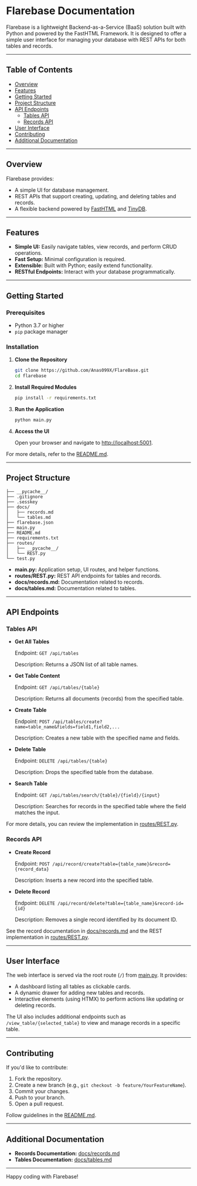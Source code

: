 # Flarebase Documentation

Flarebase is a lightweight Backend-as-a-Service (BaaS) solution built with Python and powered by the FastHTML Framework. It is designed to offer a simple user interface for managing your database with REST APIs for both tables and records.

---

## Table of Contents

- [Overview](#overview)
- [Features](#features)
- [Getting Started](#getting-started)
- [Project Structure](#project-structure)
- [API Endpoints](#api-endpoints)
  - [Tables API](#tables-api)
  - [Records API](#records-api)
- [User Interface](#user-interface)
- [Contributing](#contributing)
- [Additional Documentation](#additional-documentation)

---

## Overview

Flarebase provides:
- A simple UI for database management.
- REST APIs that support creating, updating, and deleting tables and records.
- A flexible backend powered by [FastHTML](main.py) and [TinyDB](main.py).

---

## Features

- **Simple UI:** Easily navigate tables, view records, and perform CRUD operations.
- **Fast Setup:** Minimal configuration is required.
- **Extensible:** Built with Python; easily extend functionality.
- **RESTful Endpoints:** Interact with your database programmatically.

---

## Getting Started

### Prerequisites

- Python 3.7 or higher
- `pip` package manager

### Installation

1. **Clone the Repository**
   ```bash
   git clone https://github.com/Anas099X/FlareBase.git
   cd flarebase
   ```
2. **Install Required Modules**
   ```bash
   pip install -r requirements.txt
   ```
3. **Run the Application**
   ```bash
   python main.py
   ```
4. **Access the UI**

   Open your browser and navigate to [http://localhost:5001](http://localhost:5001).

For more details, refer to the [README.md](README.md).

---

## Project Structure

```
├── __pycache__/
├── .gitignore
├── .sesskey
├── docs/
│   ├── records.md
│   └── tables.md
├── flarebase.json
├── main.py
├── README.md
├── requirements.txt
├── routes/
│   ├── __pycache__/
│   └── REST.py
└── test.py
```

- **main.py:** Application setup, UI routes, and helper functions.
- **routes/REST.py:** REST API endpoints for tables and records.
- **docs/records.md:** Documentation related to records.
- **docs/tables.md:** Documentation related to tables.

---

## API Endpoints

### Tables API

- **Get All Tables**
  
  Endpoint: `GET /api/tables`
  
  Description: Returns a JSON list of all table names.
  
- **Get Table Content**
  
  Endpoint: `GET /api/tables/{table}`
  
  Description: Returns all documents (records) from the specified table.
  
- **Create Table**
  
  Endpoint: `POST /api/tables/create?name=table_name&fields=field1,field2,...`
  
  Description: Creates a new table with the specified name and fields.
  
- **Delete Table**
  
  Endpoint: `DELETE /api/tables/{table}`
  
  Description: Drops the specified table from the database.

- **Search Table**
  
  Endpoint: `GET /api/tables/search/{table}/{field}/{input}`
  
  Description: Searches for records in the specified table where the field matches the input.

For more details, you can review the implementation in [routes/REST.py](routes/REST.py).

### Records API

- **Create Record**
  
  Endpoint: `POST /api/record/create?table={table_name}&record={record_data}`
  
  Description: Inserts a new record into the specified table.
  
- **Delete Record**
  
  Endpoint: `DELETE /api/record/delete?table={table_name}&record-id={id}`
  
  Description: Removes a single record identified by its document ID.

See the record documentation in [docs/records.md](docs/records.md) and the REST implementation in [routes/REST.py](routes/REST.py).

---

## User Interface

The web interface is served via the root route (`/`) from [main.py](main.py). It provides:
- A dashboard listing all tables as clickable cards.
- A dynamic drawer for adding new tables and records.
- Interactive elements (using HTMX) to perform actions like updating or deleting records.

The UI also includes additional endpoints such as `/view_table/{selected_table}` to view and manage records in a specific table.

---

## Contributing

If you'd like to contribute:
1. Fork the repository.
2. Create a new branch (e.g., `git checkout -b feature/YourFeatureName`).
3. Commit your changes.
4. Push to your branch.
5. Open a pull request.

Follow guidelines in the [README.md](README.md).

---

## Additional Documentation

- **Records Documentation:** [docs/records.md](docs/records.md)
- **Tables Documentation:** [docs/tables.md](docs/tables.md)

---

Happy coding with Flarebase!
